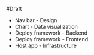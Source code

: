 #Draft

* Nav bar - Design
* Chart - Data visualization
* Deploy framework - Backend
* Deploy framework - Frontend
* Host app - Infrastructure
